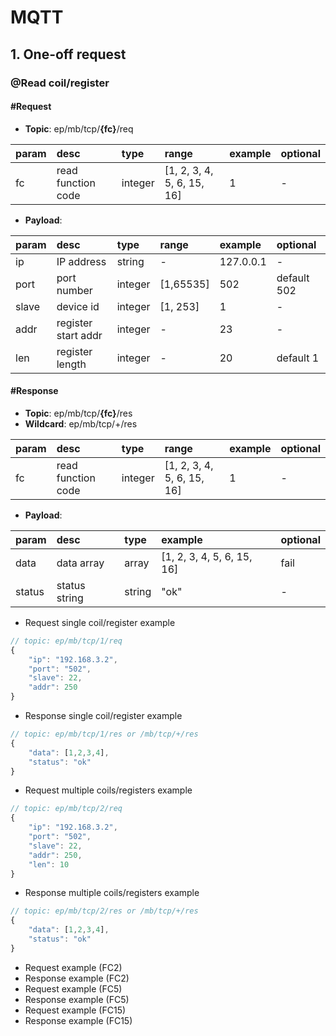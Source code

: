 # MQTT

## 1. One-off request

### @Read coil/register 

#### #Request

- **Topic**: ep/mb/tcp/**{fc}**/req

|param|desc|type|range|example|optional|
|:--|:--|:--|:--|:--|:--|
|fc|read function code|integer|[1, 2, 3, 4, 5, 6, 15, 16]|1|-|

- **Payload**:

|param|desc|type|range|example|optional|
|:--|:--|:--|:--|:--|:--|
|ip|IP address|string|-| 127.0.0.1|-|  
|port|port number|integer|[1,65535]|502|default 502|
|slave|device id|integer|[1, 253]|1|-|
|addr|register start addr|integer|-|23|-|
|len|register length|integer|-|20|default 1|

#### #Response

- **Topic**: ep/mb/tcp/**{fc}**/res
- **Wildcard**: ep/mb/tcp/+/res

|param|desc|type|range|example|optional|
|:--|:--|:--|:--|:--|:--|
|fc|read function code|integer|[1, 2, 3, 4, 5, 6, 15, 16]|1|-|

- **Payload**:

|param|desc|type|example|optional|
|:--|:--|:--|:--|:--|
|data|data array|array|[1, 2, 3, 4, 5, 6, 15, 16]|fail|
|status|status string|string|"ok"|-|

- Request single coil/register example



```javascript
// topic: ep/mb/tcp/1/req
{
    "ip": "192.168.3.2",
    "port": "502",
    "slave": 22,
    "addr": 250
}
```

- Response single coil/register example

```javascript
// topic: ep/mb/tcp/1/res or /mb/tcp/+/res
{
    "data": [1,2,3,4],
    "status": "ok"
}
```

- Request multiple coils/registers example


```javascript
// topic: ep/mb/tcp/2/req
{
    "ip": "192.168.3.2",
    "port": "502",
    "slave": 22,
    "addr": 250,
    "len": 10
}
```

- Response multiple coils/registers example

```javascript
// topic: ep/mb/tcp/2/res or /mb/tcp/+/res
{
    "data": [1,2,3,4],
    "status": "ok"
}
```

- Request example (FC2)
- Response example (FC2)
- Request example (FC5)
- Response example (FC5)
- Request example (FC15)
- Response example (FC15)

